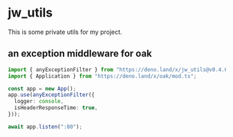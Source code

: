 # jw_utils

This is some private utils for my project.

## an exception middleware for oak

```typescript
import { anyExceptionFilter } from "https://deno.land/x/jw_utils@v0.4.6/mod.ts";
import { Application } from "https://deno.land/x/oak/mod.ts";

const app = new App();
app.use(anyExceptionFilter({
  logger: console,
  isHeaderResponseTime: true,
}));

await app.listen(":80");
```
